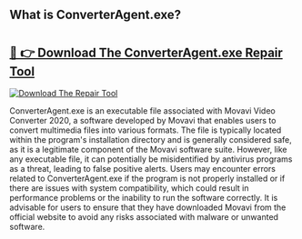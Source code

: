 ## What is ConverterAgent.exe? 

# <h2><a href="https://exedetect.com/download.php?ConverterAgent.exe">🔗 👉 Download The ConverterAgent.exe Repair Tool</a></h2>

[![Download The Repair Tool](https://exedetect.com/download-button.jpg)](https://exedetect.com/download.php?ConverterAgent.exe)

ConverterAgent.exe is an executable file associated with Movavi Video Converter 2020, a software developed by Movavi that enables users to convert multimedia files into various formats. The file is typically located within the program's installation directory and is generally considered safe, as it is a legitimate component of the Movavi software suite. However, like any executable file, it can potentially be misidentified by antivirus programs as a threat, leading to false positive alerts. Users may encounter errors related to ConverterAgent.exe if the program is not properly installed or if there are issues with system compatibility, which could result in performance problems or the inability to run the software correctly. It is advisable for users to ensure that they have downloaded Movavi from the official website to avoid any risks associated with malware or unwanted software.